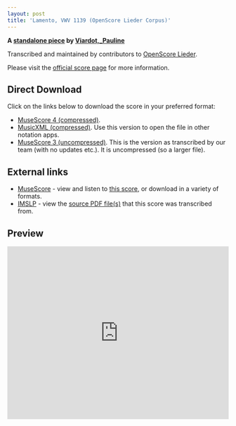 ```yaml
---
layout: post
title: 'Lamento, VWV 1139 (OpenScore Lieder Corpus)'
---
```


__A [standalone piece](https://fourscoreandmore.org/OpenScore/Viardot%2C_Pauline/_/) by [Viardot,_Pauline](https://fourscoreandmore.org/OpenScore/Viardot%2C_Pauline)__

Transcribed and maintained by contributors to [OpenScore Lieder].

Please visit the [official score page] for more information.

[official score page]: https://musescore.com/openscore-lieder-corpus/scores/6575233
[OpenScore Lieder]: https://musescore.com/openscore-lieder-corpus

## Direct Download

Click on the links below to download the score in your preferred format:
- [MuseScore 4 (compressed)](https://fourscoreandmore.org/OpenScore/Viardot%2C_Pauline/_/Lamento%2C_VWV_1139.mscz).
- [MusicXML (compressed)](https://fourscoreandmore.org/OpenScore/Viardot%2C_Pauline/_/Lamento%2C_VWV_1139.mxl). Use this version to open the file in other notation apps.
- [MuseScore 3 (uncompressed)](https://raw.githubusercontent.com/OpenScore/Lieder/refs/heads/main/scores/Viardot%2C_Pauline/_/Lamento%2C_VWV_1139/lc6575233.mscx). This is the version as transcribed by our team (with no updates etc.). It is uncompressed (so a larger file).

## External links

- [MuseScore] - view and listen to [this score][MuseScore], or download in a variety of formats.
- [IMSLP] - view the [source PDF file(s)][IMSLP] that this score was transcribed from.

[MuseScore]: https://musescore.com/score/6575233
[IMSLP]: https://imslp.org/wiki/Special:ReverseLookup/580179

## Preview

<iframe width="100%" height="394" src="https://musescore.com/openscore-lieder-corpus/scores/6575233/embed" frameborder="0" allowfullscreen allow="autoplay; fullscreen"></iframe>
